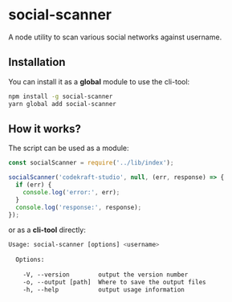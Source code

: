 # social-scanner
A node utility to scan various social networks against username.

## Installation
You can install it as a __global__ module to use the cli-tool:
```bash
npm install -g social-scanner
yarn global add social-scanner
```

## How it works?
The script can be used as a module: 
```javascript
const socialScanner = require('../lib/index');

socialScanner('codekraft-studio', null, (err, response) => {
  if (err) {
    console.log('error:', err);
  }
  console.log('response:', response);
});

```
or as a __cli-tool__ directly:
```bash
Usage: social-scanner [options] <username>
 
  Options:
 
    -V, --version        output the version number
    -o, --output [path]  Where to save the output files
    -h, --help           output usage information

```
